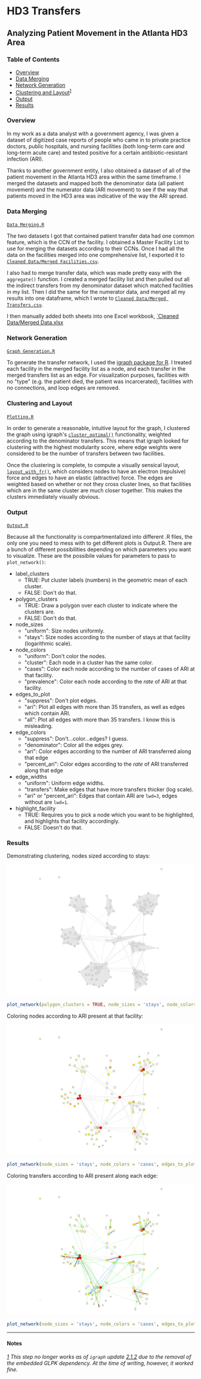 # HD3 Transfers

## Analyzing Patient Movement in the Atlanta HD3 Area

### Table of Contents

- [Overview](#overview)
- [Data Merging](#data-merging)
- [Network Generation](#network-generation)
- [Clustering and Layout](#clustering-and-layout)<sup>[1](#notes)</sup>
- [Output](#output)
- [Results](#results)

### Overview

In my work as a data analyst with a government agency, I was given a dataset of digitized case reports of people who came in to private practice doctors, public hospitals, and nursing facilities (both long-term care and long-term acute care) and tested positive for a certain antibiotic-resistant infection (ARI).

Thanks to another government entity, I also obtained a dataset of all of the patient movement in the Atlanta HD3 area within the same timeframe. I merged the datasets and mapped both the denominator data (all patient movement) and the numerator data (ARI movement) to see if the way that patients moved in the HD3 area was indicative of the way the ARI spread.

### Data Merging

[`Data Merging.R`](Data%20Merging.R)

The two datasets I got that contained patient transfer data had one common feature, which is the CCN of the facility. I obtained a Master Facility List to use for merging the datasets according to their CCNs. Once I had all the data on the facilities merged into one comprehensive list, I exported it to [`Cleaned Data/Merged Facilities.csv`](Cleaned%20Data/Merged%20Facilities.csv).

I also had to merge transfer data, which was made pretty easy with the `aggregate()` function. I created a merged facility list and then pulled out all the indirect transfers from my denominator dataset which matched facilities in my list. Then I did the same for the numerator data, and merged all my results into one dataframe, which I wrote to [`Cleaned Data/Merged Transfers.csv`](Cleaned%20Data/Merged%20Transfers.csv).

I then manually added both sheets into one Excel workbook, [\`Cleaned Data/Merged Data.xlsx](Cleaned%20Data/Merged%20Data%20(Template).xlsx)

### Network Generation

[`Graph Generation.R`](Graph%20Generation.R)

To generate the transfer network, I used the [igraph package for R](http://igraph.org/r/). I treated each facility in the merged facility list as a node, and each transfer in the merged transfers list as an edge. For visualization purposes, facilities with no "type" (e.g. the patient died, the patient was incarcerated), facilities with no connections, and loop edges are removed.

### Clustering and Layout

[`Plotting.R`](Plotting.R)

In order to generate a reasonable, intuitive layout for the graph, I clustered the graph using igraph's [`cluster_optimal()`](http://igraph.org/r/doc/cluster_optimal.html) functionality, weighted according to the denominator transfers. This means that igraph looked for clustering with the highest modularity score, where edge weights were considered to be the number of transfers between two facilities.

Once the clustering is complete, to compute a visually sensical layout, [`layout_with_fr()`](http://igraph.org/r/doc/layout_with_fr.html), which considers nodes to have an electron (repulsive) force and edges to have an elastic (attractive) force. The edges are weighted based on whether or not they cross cluster lines, so that facilities which are in the same cluster are much closer together. This makes the clusters immediately visually obvious.

### Output

[`Output.R`](Output.R)

Because all the functionality is compartmentalized into different .R files, the only one you need to mess with to get different plots is Output.R. There are a bunch of different possibilities depending on which parameters you want to visualize. These are the possibile values for parameters to pass to `plot_network()`:

- label\_clusters
  - TRUE: Put cluster labels (numbers) in the geometric mean of each cluster.
  - FALSE: Don't do that.
- polygon\_clusters
  - TRUE: Draw a polygon over each cluster to indicate where the clusters are.
  - FALSE: Don't do that.
- node\_sizes
  - "uniform": Size nodes uniformly.
  - "stays": Size nodes according to the number of stays at that facility (logarithmic scale).
- node\_colors
  - "uniform": Don't color the nodes.
  - "cluster": Each node in a cluster has the same color.
  - "cases": Color each node according to the number of cases of ARI at that facility.
  - "prevalence": Color each node according to the *rate* of ARI at that facility.
- edges\_to\_plot
  - "suppress": Don't plot edges.
  - "ari": Plot all edges with more than 35 transfers, as well as edges which contain ARI.
  - "all": Plot all edges with more than 35 transfers. I know this is misleading.
- edge\_colors
  - "suppress": Don't...color...edges? I guess.
  - "denominator": Color all the edges grey.
  - "ari": Color edges according to the number of ARI transferred along that edge
  - "percent\_ari": Color edges according to the *rate* of ARI transferred along that edge
- edge\_widths
  - "uniform": Uniform edge widths.
  - "transfers": Make edges that have more transfers thicker (log scale).
  - "ari" or "percent\_ari": Edges that contain ARI are `lwd=3`, edges without are `lwd=1`.
- highlight\_facility
  - TRUE: Requires you to pick a node which you want to be highlighted, and highlights that facility accordingly.
  - FALSE: Doesn't do that.

### Results

Demonstrating clustering, nodes sized according to stays:

![Slide1](Visuals/Slide1.png "Clustered Facilities")

``` r
plot_network(polygon_clusters = TRUE, node_sizes = 'stays', node_colors = 'uniform', edges_to_plot = 'all', edge_colors = 'denominator', edge_widths = 'uniform')
```

Coloring nodes according to ARI present at that facility:

![Slide2](Visuals/Slide2.png "Facility Cases")

``` r
plot_network(node_sizes = 'stays', node_colors = 'cases', edges_to_plot = 'all', edge_colors = 'denominator', edge_widths = 'uniform')
```

Coloring transfers according to ARI present along each edge:

![Slide3](Visuals/Slide3.png "ARI Transfers")

``` r
plot_network(node_sizes = 'stays', node_colors = 'cases', edges_to_plot = 'ari', edge_colors = 'ari', edge_widths = 'ari')
```

---

#### Notes

###### [1](#table-of-contents)  _This step no longer works as of `igraph` update [2.1.2](https://github.com/igraph/rigraph/issues/273) due to the removal of the embedded GLPK dependency. At the time of writing, however, it worked fine._
